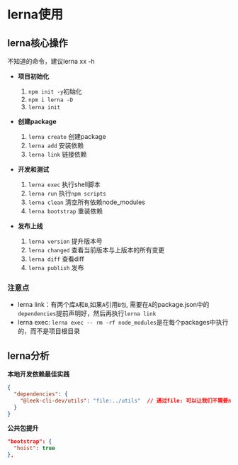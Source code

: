 # lerna使用

## lerna核心操作

不知道的命令，建议lerna xx -h
+ **项目初始化**
  1. `npm init -y`初始化
  2. `npm i lerna -D`
  3. `lerna init`

+ **创建package**
  1. `lerna create` 创建package
  2. `lerna add` 安装依赖
  3. `lerna link` 链接依赖


+ **开发和测试**
  1. `lerna exec` 执行shell脚本
  2. `lerna run` 执行`npm scripts`
  3. `lerna clean` 清空所有依赖node_modules
  4. `lerna bootstrap` 重装依赖

+ **发布上线**
  1. `lerna version` 提升版本号
  2. `lerna changed` 查看当前版本与上版本的所有变更
  3. `lerna diff` 查看diff
  4. `lerna publish` 发布


### 注意点

+ lerna link：有两个库`A`和`B`,如果`A`引用`B包`, 需要在`A`的package.json中的`dependencies`提前声明好，然后再执行`lerna link`
+ lerna exec: `lerna exec -- rm -rf node_modules`是在每个packages中执行的，而不是项目根目录



## lerna分析

**本地开发依赖最佳实践**
```json
{
  "dependencies": {
    "@leek-cli-dev/utils": "file:../utils"  // 通过file: 可以让我们不需要npm link 直接可以本地开发
  }
}
```


**公共包提升**
```json
"bootstrap": {
  "hoist": true
},
```
